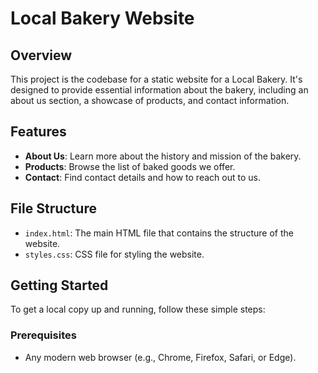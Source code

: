 # Local Bakery Website

## Overview
This project is the codebase for a static website for a Local Bakery. It's designed to provide essential information about the bakery, including an about us section, a showcase of products, and contact information.

## Features
- **About Us**: Learn more about the history and mission of the bakery.
- **Products**: Browse the list of baked goods we offer.
- **Contact**: Find contact details and how to reach out to us.

## File Structure
- `index.html`: The main HTML file that contains the structure of the website.
- `styles.css`: CSS file for styling the website.

## Getting Started
To get a local copy up and running, follow these simple steps:

### Prerequisites
- Any modern web browser (e.g., Chrome, Firefox, Safari, or Edge).
